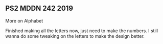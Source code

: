 ## PS2 MDDN 242 2019

 More on Alphabet

Finished making all the letters now, just need to make the numbers. I still wanna do some tweaking on the letters to make the design better. 

